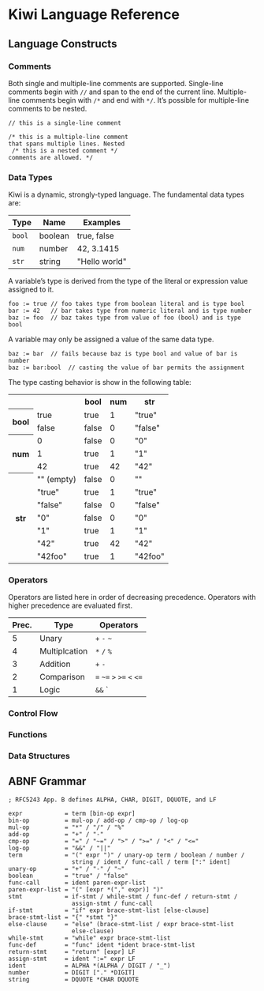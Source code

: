 # Kiwi Language Reference

## Language Constructs

### Comments

Both single and multiple-line comments are supported. Single-line comments
begin with `//` and span to the end of the current line. Multiple-line
comments begin with `/*` and end with `*/`. It’s possible for multiple-line
comments to be nested.

    // this is a single-line comment

    /* this is a multiple-line comment
    that spans multiple lines. Nested
     /* this is a nested comment */
    comments are allowed. */

### Data Types

Kiwi is a dynamic, strongly-typed language. The fundamental data types are:

Type   | Name    | Examples
-------|---------|--------------
`bool` | boolean | true, false
`num`  | number  | 42, 3.1415
`str`  | string  | "Hello world"

A variable’s type is derived from the type of the literal or expression
value assigned to it.

    foo := true // foo takes type from boolean literal and is type bool
    bar := 42   // bar takes type from numeric literal and is type number
    baz := foo  // baz takes type from value of foo (bool) and is type bool

A variable may only be assigned a value of the same data type.

    baz := bar  // fails because baz is type bool and value of bar is number
    baz := bar:bool  // casting the value of bar permits the assignment

The type casting behavior is show in the following table:

<table>
  <tr>
    <th colspan="2">&nbsp;</th>
    <th>bool</th><th>num</th><th>str</th>
  </tr><tr>
    <th rowspan="2">bool</th>
    <td>true</td><td>true</td><td>1</td><td>"true"</td>
  </tr><tr>
    <td>false</td><td>false</td><td>0</td><td>"false"</td>
  </tr><tr>
    <th rowspan="3">num</th>
    <td>0</td><td>false</td><td>0</td><td>"0"</td>
  </tr><tr>
    <td>1</td><td>true</td><td>1</td><td>"1"</td>
  </tr><tr>
    <td>42</td><td>true</td><td>42</td><td>"42"</td>
  </tr><tr>
    <th rowspan="7">str</th>
    <td>"" (empty)</td><td>false</td><td>0</td><td>""</td>
  </tr><tr>
    <td>"true"</td><td>true</td><td>1</td><td>"true"</td>
  </tr><tr>
    <td>"false"</td><td>false</td><td>0</td><td>"false"</td>
  </tr><tr>
    <td>"0"</td><td>false</td><td>0</td><td>"0"</td>
  </tr><tr>
    <td>"1"</td><td>true</td><td>1</td><td>"1"</td>
  </tr><tr>
    <td>"42"</td><td>true</td><td>42</td><td>"42"</td>
  </tr><tr>
    <td>"42foo"</td><td>true</td><td>1</td><td>"42foo"</td>
  </tr>
</table>

### Operators

Operators are listed here in order of decreasing precedence. Operators with
higher precedence are evaluated first.

Prec. | Type          | Operators
------|---------------|----------------------------
 5    | Unary         | `+` `-` `~`
 4    | Multiplcation | `*` `/` `%`
 3    | Addition      | `+` `-`
 2    | Comparison    | `=` `~=` `>` `>=` `<` `<=`
 1    | Logic         | `&&` `||`

### Control Flow

### Functions

### Data Structures

## ABNF Grammar

    ; RFC5243 App. B defines ALPHA, CHAR, DIGIT, DQUOTE, and LF

    expr            = term [bin-op expr]
    bin-op          = mul-op / add-op / cmp-op / log-op
    mul-op          = "*" / "/" / "%"
    add-op          = "+" / "-"
    cmp-op          = "=" / "~=" / ">" / ">=" / "<" / "<="
    log-op          = "&&" / "||"
    term            = "(" expr ")" / unary-op term / boolean / number /
                      string / ident / func-call / term [":" ident]
    unary-op        = "+" / "-" / "~"
    boolean         = "true" / "false"
    func-call       = ident paren-expr-list
    paren-expr-list = "(" [expr *("," expr)] ")"
    stmt            = if-stmt / while-stmt / func-def / return-stmt /
                      assign-stmt / func-call
    if-stmt         = "if" expr brace-stmt-list [else-clause]
    brace-stmt-list = "{" *stmt "}"
    else-clause     = "else" (brace-stmt-list / expr brace-stmt-list
                      else-clause)
    while-stmt      = "while" expr brace-stmt-list
    func-def        = "func" ident *ident brace-stmt-list
    return-stmt     = "return" [expr] LF
    assign-stmt     = ident ":=" expr LF
    ident           = ALPHA *(ALPHA / DIGIT / "_")
    number          = DIGIT ["." *DIGIT]
    string          = DQUOTE *CHAR DQUOTE
